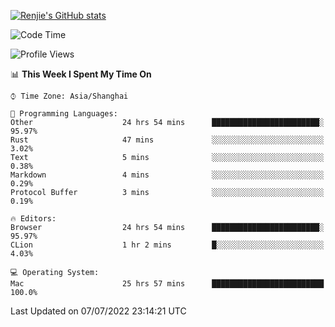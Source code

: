 [![Renjie's GitHub stats](https://github-readme-stats.vercel.app/api?username=liurenjie1024&show_icons=true&theme=chartreuse-dark)](https://github.com/anuraghazra/github-readme-stats)

<!--START_SECTION:waka-->
![Code Time](http://img.shields.io/badge/Code%20Time-54%20hrs%2043%20mins-blue)

![Profile Views](http://img.shields.io/badge/Profile%20Views-51-blue)

📊 **This Week I Spent My Time On** 

```text
⌚︎ Time Zone: Asia/Shanghai

💬 Programming Languages: 
Other                    24 hrs 54 mins      ████████████████████████░   95.97% 
Rust                     47 mins             ░░░░░░░░░░░░░░░░░░░░░░░░░   3.02% 
Text                     5 mins              ░░░░░░░░░░░░░░░░░░░░░░░░░   0.38% 
Markdown                 4 mins              ░░░░░░░░░░░░░░░░░░░░░░░░░   0.29% 
Protocol Buffer          3 mins              ░░░░░░░░░░░░░░░░░░░░░░░░░   0.19%

🔥 Editors: 
Browser                  24 hrs 54 mins      ████████████████████████░   95.97% 
CLion                    1 hr 2 mins         █░░░░░░░░░░░░░░░░░░░░░░░░   4.03%

💻 Operating System: 
Mac                      25 hrs 57 mins      █████████████████████████   100.0%

```


 Last Updated on 07/07/2022 23:14:21 UTC
<!--END_SECTION:waka-->

